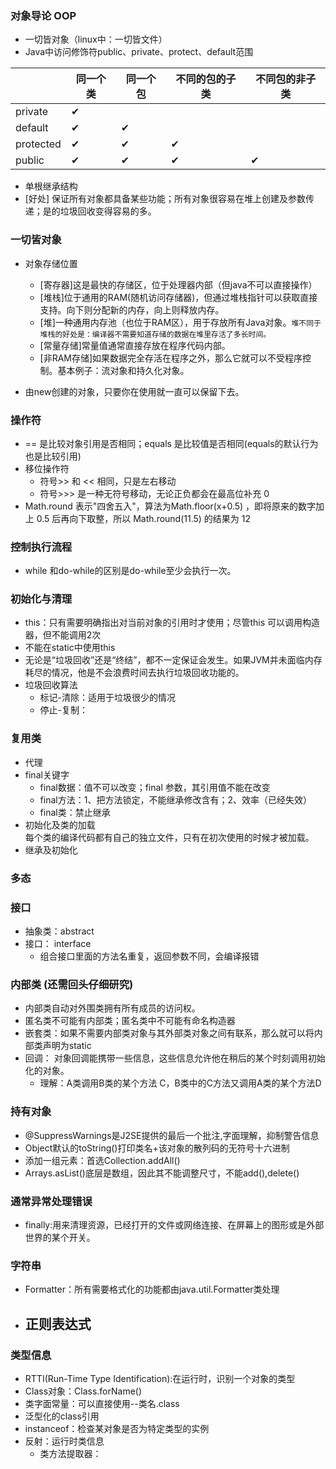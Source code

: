 ### 对象导论  OOP
- 一切皆对象（linux中：一切皆文件）
- Java中访问修饰符public、private、protect、default范围
 
 |       |同一个类  |同一个包|不同的包的子类 |不同包的非子类|
 |---|---|---|---|---|
 |  private|✔| | |
 | default |✔|✔|
 |protected|✔|✔|✔| |
 |public|✔|✔|✔|✔|

- 单根继承结构
 - [好处] 保证所有对象都具备某些功能；所有对象很容易在堆上创建及参数传递；是的垃圾回收变得容易的多。
 
 
 ### 一切皆对象
- 对象存储位置
    - [寄存器]这是最快的存储区，位于处理器内部（但java不可以直接操作） 
    - [堆栈]位于通用的RAM(随机访问存储器)，但通过堆栈指针可以获取直接支持。向下则分配新的内存，向上则释放内存。
    - [堆]一种通用内存池（也位于RAM区），用于存放所有Java对象。`堆不同于堆栈的好处是：编译器不需要知道存储的数据在堆里存活了多长时间。`
    - [常量存储]常量值通常直接存放在程序代码内部。
    - [非RAM存储]如果数据完全存活在程序之外，那么它就可以不受程序控制。基本例子：流对象和持久化对象。
 
- 由new创建的对象，只要你在使用就一直可以保留下去。
 
 
 ### 操作符
- == 是比较对象引用是否相同；equals 是比较值是否相同(equals的默认行为也是比较引用)
- 移位操作符
    - 符号>> 和 << 相同，只是左右移动
    - 符号>>> 是一种无符号移动，无论正负都会在最高位补充 0
- Math.round 表示"四舍五入"，算法为Math.floor(x+0.5) ，即将原来的数字加上 0.5 后再向下取整，所以 Math.round(11.5) 的结果为 12
 
 
 ### 控制执行流程
- while 和do-while的区别是do-while至少会执行一次。
 
 
  
 ### 初始化与清理
 - this：只有需要明确指出对当前对象的引用时才使用；尽管this 可以调用构造器，但不能调用2次
 - 不能在static中使用this
 - 无论是“垃圾回收”还是“终结”，都不一定保证会发生。如果JVM并未面临内存耗尽的情况，他是不会浪费时间去执行垃圾回收功能的。
 - 垃圾回收算法
     - 标记-清除：适用于垃圾很少的情况
     - 停止-复制：
 
 ### 复用类
 -  代理
 - final关键字
    - final数据：值不可以改变；final 参数，其引用值不能在改变
    - final方法：1、把方法锁定，不能继承修改含有；2、效率（已经失效）
    - final类：禁止继承
 - 初始化及类的加载<br/>
    每个类的编译代码都有自己的独立文件，只有在初次使用的时候才被加载。
 - 继承及初始化
    
 
 ### 多态
 
 ### 接口
 - 抽象类：abstract
 - 接口： interface
    - 组合接口里面的方法名重复，返回参数不同，会编译报错
   
 ### 内部类 (还需回头仔细研究)
 - 内部类自动对外围类拥有所有成员的访问权。
 - 匿名类不可能有内部类；匿名类中不可能有命名构造器
 - 嵌套类：如果不需要内部类对象与其外部类对象之间有联系，那么就可以将内部类声明为static
 - 回调： 对象回调能携带一些信息，这些信息允许他在稍后的某个时刻调用初始化的对象。
    - 理解：A类调用B类的某个方法 C，B类中的C方法又调用A类的某个方法D
 
 ### 持有对象
 - @SuppressWarnings是J2SE提供的最后一个批注,字面理解，抑制警告信息
 - Object默认的toString()打印类名+该对象的散列码的无符号十六进制
 - 添加一组元素：首选Collection.addAll()
 - Arrays.asList()底层是数组，因此其不能调整尺寸，不能add(),delete()
 
 ### 通常异常处理错误
 - finally:用来清理资源，已经打开的文件或网络连接、在屏幕上的图形或是外部世界的某个开关。
 
 ### 字符串
 - Formatter：所有需要格式化的功能都由java.util.Formatter类处理
 - 正则表达式
    - 
    
 
 ### 类型信息
 - RTTI(Run-Time Type Identification):在运行时，识别一个对象的类型
 - Class对象：Class.forName()
 - 类字面常量：可以直接使用--类名.class
 - 泛型化的class引用
 - instanceof：检查某对象是否为特定类型的实例
 - 反射：运行时类信息
    - 类方法提取器：
 
 
 
 
 
 
 
 
 
 
 
 
 
 
 
 
 